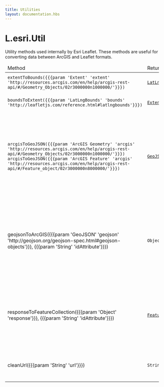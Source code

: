 ```yaml
---
title: Utilities
layout: documentation.hbs
---
```


# L.esri.Util

Utility methods used internally by Esri Leaflet. These methods are useful for converting data between ArcGIS and Leaflet formats.

<table>
    <thead>
        <tr>
            <td>Method</td>
            <td>Returns</td>
            <td>Description</td>
        </tr>
    </thead>
    <tbody>
        <tr>
            <td><code>extentToBounds({{{param 'Extent' 'extent' 'http://resources.arcgis.com/en/help/arcgis-rest-api/#/Geometry_Objects/02r3000000n1000000/'}}})</code></td>
            <td><code><a href="http://leafletjs.com/reference.html#latlngbounds">LatLngBounds</a></code></td>
            <td>Converts ArcGIS Extent objects to Leaflet <a href="http://leafletjs.com/reference.html#latlngbounds">LatLngBounds</a> objects.</td>
        </tr>
        <tr>
            <td><code>boundsToExtent({{{param 'LatLngBounds' 'bounds' 'http://leafletjs.com/reference.html#latlngbounds'}}})</code></td>
            <td><code><a href="http://resources.arcgis.com/en/help/arcgis-rest-api/#/Geometry_Objects/02r3000000n1000000/">Extent</a></code></td>
            <td>Converts Leaflet <a href="http://leafletjs.com/reference.html#latlngbounds">LatLngBounds</a> objects to ArcGIS Extent objects.</td>
        </tr>
        <tr>
            <td><code>arcgisToGeoJSON({{{param 'ArcGIS Geometry' 'arcgis' 'http://resources.arcgis.com/en/help/arcgis-rest-api/#/Geometry_Objects/02r3000000n1000000/'}}})</code><br><code>arcgisToGeoJSON({{{param 'ArcGIS Feature' 'arcgis' 'http://resources.arcgis.com/en/help/arcgis-rest-api/#/Feature_object/02r3000000n8000000/'}}})</code></td>
            <td><code><a href="http://geojson.org/geojson-spec.html#geojson-objects">GeoJSON</a></code></td>
            <td>Converts <a href="http://resources.arcgis.com/en/help/arcgis-rest-api/#/Geometry_Objects/02r3000000n1000000/">ArcGIS Geometry Objects</a> or <a href="http://resources.arcgis.com/en/help/arcgis-rest-api/#/Feature_object/02r3000000n8000000/">ArcGIS Feature Objects</a> to <a href="http://geojson.org/geojson-spec.html#geojson-objects">GeoJSON</a>. If you pass a GeoJSON Feature or FeatureCollection you should also pass <code>idAttribute</code> to assign a property from the feature attributes to the ID of the GeoJSON Feature, <code>'OBJECTID'</code> or <code>'FID'</code> attributes by default.</td>
        </tr>
        <tr>
            <td>geojsonToArcGIS({{{param 'GeoJSON' 'geojson' 'http://geojson.org/geojson-spec.html#geojson-objects'}}}, {{{param 'String' 'idAttribute'}}})</td>
            <td><code>Object</code></td>
            <td>Converts <a href="http://geojson.org/geojson-spec.html#geojson-objects">GeoJSON</a> objects to <a href="http://resources.arcgis.com/en/help/arcgis-rest-api/#/Geometry_Objects/02r3000000n1000000/">ArcGIS Geometry Objects</a> or <a href="http://resources.arcgis.com/en/help/arcgis-rest-api/#/Feature_object/02r3000000n8000000/">ArcGIS Feature Objects</a>. If you pass a GeoJSON Feature or FeatureCollection you should also pass <code>idAttribute</code> to assign a property in the output features to represent the features id, <code>'OBJECTID'</code> by default.</td>
        </tr>
        <tr>
            <td>responseToFeatureCollection({{{param 'Object' 'response'}}}, {{{param 'String' 'idAttribute'}}})</td>
            <td><code><a href="http://geojson.org/geojson-spec.html#feature-collection-objects">FeatureCollection</a></code></td>
            <td>Converts an API response (returned by identify, query or find API methods) to a <a href="http://geojson.org/geojson-spec.html#feature-collection-objects">GeoJSON FeatureCollection</a>. This is used internally by <code><a href="{{assets}}api-reference/tasks/query.html">L.esri.Query</a></code>, <code><a href="{{assets}}api-reference/tasks/identify-features.html">L.esri.IdentifyFeatures</a></code> and <code><a href="{{assets}}api-reference/tasks/find.html">L.esri.Find</a></code> to convert responses.</td>
        </tr>
        <tr>
            <td>cleanUrl({{{param 'String' 'url'}}})</td>
            <td><code>String</code></td>
            <td>Used internally to ensure that URLs have no leading or trailing whitespace and have a leading slash.</td>
        </tr>
    </tbody>
</table>
